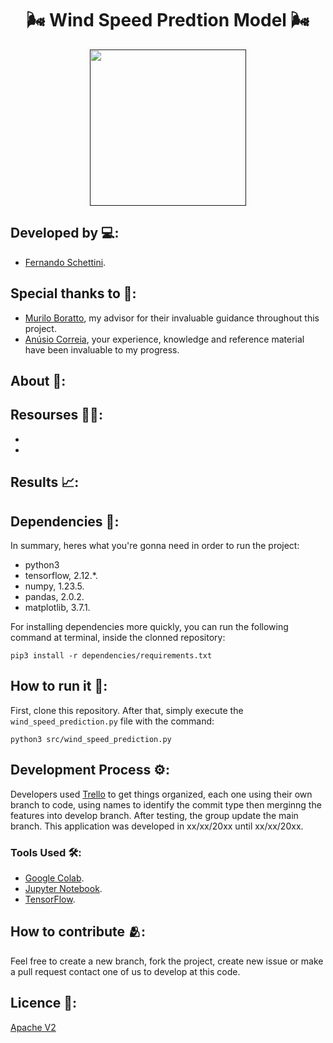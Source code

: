 <h1 align="center"> 🌬️ Wind Speed Predtion Model 🌬️</h1>

<div align="center">
	<a href="">
	<img height = "250em" src = "https://github.com/FernandoSchett/wind_speed_prediction/assets/80331486/c83a1095-30a6-4c4b-b610-313fd8a7e59a" />
    </a>
</div>

## Developed by 💻:
- [Fernando Schettini](https://github.com/FernandoSchett).

## Special thanks to 🥰:

- [Murilo Boratto](https://github.com/muriloboratto), my advisor for their invaluable guidance throughout this project.
- [Anúsio Correia](https://www.linkedin.com/in/anusiocorreia/), your experience, knowledge and reference material have been invaluable to my progress.

## About 🤔:

## Resourses 🧑‍🔬:

- 
- 

## Results 📈:

## Dependencies 🚚:

In summary, heres what you're gonna need in order to run the project:

- python3
- tensorflow, 2.12.*.
- numpy, 1.23.5.
- pandas, 2.0.2.
- matplotlib, 3.7.1.

For installing dependencies more quickly, you can run the following command at terminal, inside the clonned repository:

    pip3 install -r dependencies/requirements.txt

## How to run it 🏃:

First, clone this repository. After that, simply execute the ```wind_speed_prediction.py``` file with the command:

    python3 src/wind_speed_prediction.py

## Development Process ⚙️:

Developers used [Trello]() to get things organized, each one using their own branch to code, using names to identify the commit type then merginng the features into develop branch. After testing, the group update the main branch. This application was developed in xx/xx/20xx until xx/xx/20xx.

### Tools Used 🛠️: 

- [Google Colab](https://research.google.com/colaboratory/). 
- [Jupyter Notebook](https://jupyter.org/).
- [TensorFlow](https://www.tensorflow.org/?hl=pt-br).

## How to contribute 🫂:

Feel free to create a new branch, fork the project, create new issue or make a pull request contact one of us to develop at this code.

## Licence 📜:

[Apache V2](https://choosealicense.com/licenses/apache-2.0/)
